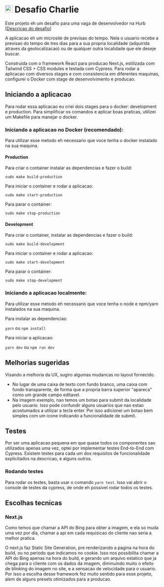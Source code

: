 # <img src="https://avatars1.githubusercontent.com/u/7063040?v=4&s=200.jpg" alt="HU" width="24" /> Desafio Charlie

Este projeto eh um desafio para uma vaga de desenvolvedor na Hurb [[Descricao do desafio](README.pt.md)]

A aplicacao eh um microsite de previsao do tempo. Nela o usuario recebe a previsao do tempo de tres dias para a sua propria localidade (adquirida atraves da geolocalizacao) ou de qualquer outra localidade que ele deseje buscar.

Construida com o framework React para producao Next.js, estilizada com Tailwind CSS + CSS modules e testada com Cypress. Para rodar a aplicacao com diversos stages e com consistencia em diferentes maquinas, configurei o Docker com stage de desenvolvimento e producao.


## Iniciando a aplicacao 

Para rodar essa aplicacao eu criei dois stages para o docker: development e production.
Para simplificar os comandos e aplicar boas praticas, utilizei um Makefile para manejar o docker.

### Iniciando a aplicacao no Docker (recomendado):

Para utilizar esse metodo eh necessario que voce tenha o docker instalado na sua maquina.

#### Production

Para criar o container instalar as dependencias e fazer o build:

    sudo make build-production

Para iniciar o container e rodar a aplicacao:
    
    sudo make start-production

Para parar o container:
    
    sudo make stop-production


#### Development

Para criar o container, instalar as dependencias e fazer o build:
    
    sudo make build-development

Para iniciar o container e rodar a aplicacao:
    
    sudo make start-development

Para parar o container:
    
    sudo make stop-development


### Iniciando a aplicacao localmente:

Para utilizar esse metodo eh necessario que voce tenha o node e npm/yarn instalados na sua maquina.

Para instalar as dependencias:

`` yarn `` ou `` npm install ``
    
Para iniciar a aplicacao:

`` yarn dev `` ou `` npm run dev ``
        

## Melhorias sugeridas

Visando a melhoria da UX, sugiro algumas mudancas no layout fornecido.
-  No lugar de uma caixa de texto com fundo branco, uma caixa com fundo transparente, de forma que a propria barra superior "apareca" como um grande campo editavel.
-  Na imagem exemplo, nao temos um botao para submit da localidade pelo usuario. Isso pode confundir alguns usuarios que nao estao acostumados a utilizar a tecla enter. Por isso adicionei um botao bem simples com um icone indicando a funcionalidade de submit.


## Testes 

Por ser uma aplicacao pequena em que quase todos os componentes sao utilizados apenas uma vez, optei por implementar testes End-to-End com Cypress. Existem testes para cada um dos requisitos de funcionalidade explicitados na descricao, e alguns outros.

### Rodando testes

Para rodar os testes, basta usar o comando `` yarn test ``. Isso vai abrir o console de testes da cypress, de onde eh possivel rodar todos os testes.

  
## Escolhas tecnicas

### Next.js
  
 Como temos que chamar a API do Bing para obter a imagem, e ela so muda uma vez por dia, chamar a api em cada requisicao do cliente nao seria a melhor pratica. 

 O next.js faz Static Site Generation, pre renderizando a pagina na hora do build, ou no periodo que indicamos no cookie. Isso nos possibilita chamar a API do Bing apenas na hora do build, e gerando um arquivo estatico que ja chega para o cliente com os dados da imagem, diminuindo muito o efeito de blinking do imagem no site, e a sensacao de velocidade para o usuario. Por isso a escolha desse framework fez muito sentido para esse projeto, alem de alguns presets otimizados para a producao.